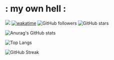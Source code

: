 # : my own hell :

![](https://komarev.com/ghpvc/?username=MerlinDEVILLARD&color=blueviolet&style=flat-square)
[![wakatime](https://wakatime.com/badge/user/398e94ea-4eea-4980-b103-6bac18614f74.svg)](https://wakatime.com/@398e94ea-4eea-4980-b103-6bac18614f74)
![GitHub followers](https://img.shields.io/github/followers/MerlinDEVILLARD?label=Followers&style=social)
![GitHub stars](https://img.shields.io/github/stars/MerlinDEVILLARD?label=Stars&style=social)

![Anurag's GitHub stats](https://github-readme-stats.vercel.app/api?username=MerlinDEVILLARD&show_icons=true&theme=tokyonight)

![Top Langs](https://github-readme-stats.vercel.app/api/top-langs/?username=MerlinDEVILLARD&layout=compact&theme=tokyonight)

![GitHub Streak](https://github-readme-streak-stats.herokuapp.com/?user=MerlinDEVILLARD&theme=tokyonight)

